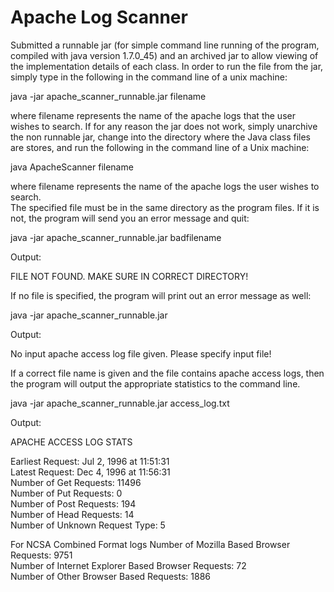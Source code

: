 # Apache Log Scanner

Submitted a runnable jar (for simple command line running of the program, compiled 
with java version 1.7.0_45) and an archived jar to allow viewing of the 
implementation details of each class.  In order to run the file from the jar, 
simply type in the following in the command line of a unix machine:

java -jar apache_scanner_runnable.jar filename

where filename represents the name of the apache logs that the user wishes to 
search.  If for any reason the jar does not work, simply unarchive the non runnable 
jar, change into the directory where the Java class files are stores, and run the 
following in the command line of a Unix machine:

java ApacheScanner filename

where filename represents the name of the apache logs the user wishes to search.  
The specified file must be in the same directory as the program files.  If it is 
not, the program will send you an error message and quit:

java -jar apache_scanner_runnable.jar badfilename

Output:

FILE NOT FOUND.  MAKE SURE IN CORRECT DIRECTORY!

If no file is specified, the program will print out an error message as well:

java -jar apache_scanner_runnable.jar

Output:

No input apache access log file given.  Please specify input file!

If a correct file name is given and the file contains apache access logs, then the 
program will output the appropriate statistics to the command line.

java -jar apache_scanner_runnable.jar access_log.txt

Output:

APACHE ACCESS LOG STATS

Earliest Request: Jul 2, 1996 at 11:51:31  
Latest Request: Dec 4, 1996 at 11:56:31  
Number of Get Requests: 11496  
Number of Put Requests: 0  
Number of Post Requests: 194  
Number of Head Requests: 14  
Number of Unknown Request Type: 5  

For NCSA Combined Format logs
Number of Mozilla Based Browser Requests: 9751  
Number of Internet Explorer Based Browser Requests: 72  
Number of Other Browser Based Requests: 1886  